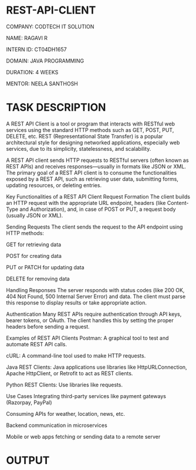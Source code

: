 # REST-API-CLIENT

COMPANY: CODTECH IT SOLUTION

NAME: RAGAVI R

INTERN ID: CT04DH1657

DOMAIN: JAVA PROGRAMMING

DURATION: 4 WEEKS

MENTOR: NEELA SANTHOSH

# TASK DESCRIPTION

A REST API Client is a tool or program that interacts with RESTful web services using the standard HTTP methods such as GET, POST, PUT, DELETE, etc. REST (Representational State Transfer) is a popular architectural style for designing networked applications, especially web services, due to its simplicity, statelessness, and scalability.

A REST API client sends HTTP requests to RESTful servers (often known as REST APIs) and receives responses—usually in formats like JSON or XML. The primary goal of a REST API client is to consume the functionalities exposed by a REST API, such as retrieving user data, submitting forms, updating resources, or deleting entries.

Key Functionalities of a REST API Client
Request Formation
The client builds an HTTP request with the appropriate URL endpoint, headers (like Content-Type and Authorization), and, in case of POST or PUT, a request body (usually JSON or XML).

Sending Requests
The client sends the request to the API endpoint using HTTP methods:

GET for retrieving data

POST for creating data

PUT or PATCH for updating data

DELETE for removing data

Handling Responses
The server responds with status codes (like 200 OK, 404 Not Found, 500 Internal Server Error) and data. The client must parse this response to display results or take appropriate action.

Authentication
Many REST APIs require authentication through API keys, bearer tokens, or OAuth. The client handles this by setting the proper headers before sending a request.

Examples of REST API Clients
Postman: A graphical tool to test and automate REST API calls.

cURL: A command-line tool used to make HTTP requests.

Java REST Clients: Java applications use libraries like HttpURLConnection, Apache HttpClient, or Retrofit to act as REST clients.

Python REST Clients: Use libraries like requests.

Use Cases
Integrating third-party services like payment gateways (Razorpay, PayPal)

Consuming APIs for weather, location, news, etc.

Backend communication in microservices

Mobile or web apps fetching or sending data to a remote server

# OUTPUT
